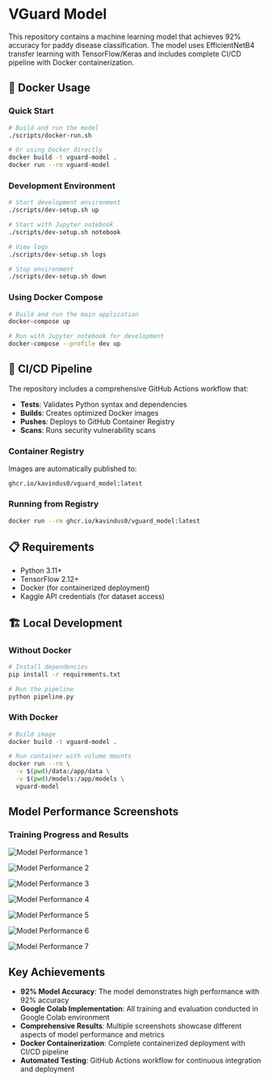 # VGuard Model

This repository contains a machine learning model that achieves 92% accuracy for paddy disease classification. The model uses EfficientNetB4 transfer learning with TensorFlow/Keras and includes complete CI/CD pipeline with Docker containerization.

## 🐳 Docker Usage

### Quick Start
```bash
# Build and run the model
./scripts/docker-run.sh

# Or using Docker directly
docker build -t vguard-model .
docker run --rm vguard-model
```

### Development Environment
```bash
# Start development environment
./scripts/dev-setup.sh up

# Start with Jupyter notebook
./scripts/dev-setup.sh notebook

# View logs
./scripts/dev-setup.sh logs

# Stop environment
./scripts/dev-setup.sh down
```

### Using Docker Compose
```bash
# Build and run the main application
docker-compose up

# Run with Jupyter notebook for development
docker-compose --profile dev up
```

## 🔄 CI/CD Pipeline

The repository includes a comprehensive GitHub Actions workflow that:

- **Tests**: Validates Python syntax and dependencies
- **Builds**: Creates optimized Docker images
- **Pushes**: Deploys to GitHub Container Registry
- **Scans**: Runs security vulnerability scans

### Container Registry

Images are automatically published to:
```
ghcr.io/kavindus0/vguard_model:latest
```

### Running from Registry
```bash
docker run --rm ghcr.io/kavindus0/vguard_model:latest
```

## 📋 Requirements

- Python 3.11+
- TensorFlow 2.12+
- Docker (for containerized deployment)
- Kaggle API credentials (for dataset access)

## 🏗️ Local Development

### Without Docker
```bash
# Install dependencies
pip install -r requirements.txt

# Run the pipeline
python pipeline.py
```

### With Docker
```bash
# Build image
docker build -t vguard-model .

# Run container with volume mounts
docker run --rm \
  -v $(pwd)/data:/app/data \
  -v $(pwd)/models:/app/models \
  vguard-model
```

## Model Performance Screenshots

### Training Progress and Results

![Model Performance 1](Screenshot%202025-09-13%20at%2002-06-55%2098%20model%25%20-%20Colab.png)

![Model Performance 2](Screenshot%202025-09-13%20at%2002-07-16%2098%20model%25%20-%20Colab.png)

![Model Performance 3](Screenshot%202025-09-13%20at%2002-07-30%2098%20model%25%20-%20Colab.png)

![Model Performance 4](Screenshot%202025-09-13%20at%2002-08-30%2098%20model%25%20-%20Colab.png)

![Model Performance 5](Screenshot%202025-09-13%20at%2002-09-03%2098%20model%25%20-%20Colab.png)

![Model Performance 6](Screenshot%202025-09-13%20at%2002-09-14%2098%20model%25%20-%20Colab.png)

![Model Performance 7](Screenshot%202025-09-13%20at%2002-09-20%2098%20model%25%20-%20Colab.png)

## Key Achievements

- **92% Model Accuracy**: The model demonstrates high performance with 92% accuracy
- **Google Colab Implementation**: All training and evaluation conducted in Google Colab environment
- **Comprehensive Results**: Multiple screenshots showcase different aspects of model performance and metrics
- **Docker Containerization**: Complete containerized deployment with CI/CD pipeline
- **Automated Testing**: GitHub Actions workflow for continuous integration and deployment
